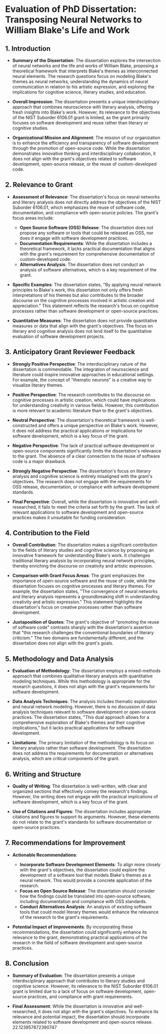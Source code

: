 # Evaluation of PhD Dissertation: Transposing Neural Networks to William Blake's Life and Work

## 1. Introduction

- **Summary of the Dissertation**: The dissertation explores the intersection of neural networks and the life and works of William Blake, proposing a theoretical framework that interprets Blake's themes as interconnected neural elements. The research questions focus on modeling Blake's themes as neural networks, understanding the dynamics of neural communication in relation to his artistic expression, and exploring the implications for cognitive science, literary studies, and education.

- **Overall Impression**: The dissertation presents a unique interdisciplinary approach that combines neuroscience with literary analysis, offering fresh insights into Blake's work. However, its relevance to the objectives of the NIST Suborder 6106.01 grant is limited, as the grant primarily focuses on software development and reuse rather than literary or cognitive studies.

- **Organizational Mission and Alignment**: The mission of our organization is to enhance the efficiency and transparency of software development through the promotion of open-source code. While the dissertation demonstrates innovative thinking and interdisciplinary collaboration, it does not align with the grant's objectives related to software development, open-source release, or the reuse of custom-developed code.

## 2. Relevance to Grant

- **Assessment of Relevance**: The dissertation's focus on neural networks and literary analysis does not directly address the objectives of the NIST Suborder 6106.01, which emphasizes the reuse of software code, documentation, and compliance with open-source policies. The grant's focus areas include:
  - **Open Source Software (OSS) Release**: The dissertation does not propose any software or tools that could be released as OSS, nor does it engage with software development practices.
  - **Documentation Requirements**: While the dissertation includes a theoretical framework, it lacks practical documentation that aligns with the grant's requirement for comprehensive documentation of custom-developed code.
  - **Alternatives Analysis**: The dissertation does not conduct an analysis of software alternatives, which is a key requirement of the grant.

- **Specific Examples**: The dissertation states, "By applying neural network principles to Blake's work, this dissertation not only offers fresh interpretations of his themes but also contributes to the broader discourse on the cognitive processes involved in artistic creation and appreciation." This statement reflects the research's focus on cognitive processes rather than software development or open-source practices.

- **Quantitative Measures**: The dissertation does not provide quantitative measures or data that align with the grant's objectives. The focus on literary and cognitive analysis does not lend itself to the quantitative evaluation of software development projects.

## 3. Anticipatory Grant Reviewer Feedback

- **Strongly Positive Perspective**: The interdisciplinary nature of the dissertation is commendable. The integration of neuroscience and literature could inspire innovative approaches in educational settings. For example, the concept of "thematic neurons" is a creative way to visualize literary themes.

- **Positive Perspective**: The research contributes to the discourse on cognitive processes in artistic creation, which could have implications for understanding creativity in various fields. However, this contribution is more relevant to academic literature than to the grant's objectives.

- **Neutral Perspective**: The dissertation's theoretical framework is well-constructed and offers a unique perspective on Blake's work. However, it does not address the practical applications or implications for software development, which is a key focus of the grant.

- **Negative Perspective**: The lack of practical software development or open-source components significantly limits the dissertation's relevance to the grant. The absence of a clear connection to the reuse of software code is a major drawback.

- **Strongly Negative Perspective**: The dissertation's focus on literary analysis and cognitive science is entirely misaligned with the grant's objectives. The research does not engage with the requirements for OSS release, documentation, or compliance with software development standards.

- **Final Perspective**: Overall, while the dissertation is innovative and well-researched, it fails to meet the criteria set forth by the grant. The lack of relevant applications to software development and open-source practices makes it unsuitable for funding consideration.

## 4. Contribution to the Field

- **Overall Contribution**: The dissertation makes a significant contribution to the fields of literary studies and cognitive science by proposing an innovative framework for understanding Blake's work. It challenges traditional literary analysis by incorporating neural network principles, thereby enriching the discourse on creativity and artistic expression.

- **Comparison with Grant Focus Areas**: The grant emphasizes the importance of open-source software and the reuse of code, while the dissertation focuses on cognitive processes and literary themes. For example, the dissertation states, "The convergence of neural networks and literary analysis represents a groundbreaking shift in understanding creativity and artistic expression." This statement highlights the dissertation's focus on creative processes rather than software development.

- **Juxtaposition of Quotes**: The grant's objective of "promoting the reuse of software code" contrasts sharply with the dissertation's assertion that "this research challenges the conventional boundaries of literary criticism." The two domains are fundamentally different, and the dissertation does not align with the grant's goals.

## 5. Methodology and Data Analysis

- **Evaluation of Methodology**: The dissertation employs a mixed-methods approach that combines qualitative literary analysis with quantitative modeling techniques. While this methodology is appropriate for the research questions, it does not align with the grant's requirements for software development.

- **Data Analysis Techniques**: The analysis includes thematic exploration and neural network modeling. However, there is no discussion of data analysis techniques relevant to software development or open-source practices. The dissertation states, "This dual approach allows for a comprehensive exploration of Blake's themes and their cognitive implications," but it lacks practical applications for software development.

- **Limitations**: The primary limitation of the methodology is its focus on literary analysis rather than software development. The dissertation does not address the requirements for documentation or alternatives analysis, which are critical components of the grant.

## 6. Writing and Structure

- **Quality of Writing**: The dissertation is well-written, with clear and organized sections that effectively convey the research's findings. However, the writing does not engage with the practical implications of software development, which is a key focus of the grant.

- **Use of Citations and Figures**: The dissertation includes appropriate citations and figures to support its arguments. However, these elements do not relate to the grant's standards for software documentation or open-source practices.

## 7. Recommendations for Improvement

- **Actionable Recommendations**:
  - **Incorporate Software Development Elements**: To align more closely with the grant's objectives, the dissertation could explore the development of a software tool that models Blake's themes as a neural network. This would provide a concrete application of the research.
  - **Focus on Open Source Release**: The dissertation should consider how the findings could be translated into open-source software, including documentation and compliance with OSS standards.
  - **Conduct Alternatives Analysis**: An analysis of existing software tools that could model literary themes would enhance the relevance of the research to the grant's requirements.

- **Potential Impact of Improvements**: By incorporating these recommendations, the dissertation could significantly enhance its relevance to the grant, demonstrating practical applications of the research in the field of software development and open-source practices.

## 8. Conclusion

- **Summary of Evaluation**: The dissertation presents a unique interdisciplinary approach that contributes to literary studies and cognitive science. However, its relevance to the NIST Suborder 6106.01 grant is limited due to a lack of focus on software development, open-source practices, and compliance with grant requirements.

- **Final Assessment**: While the dissertation is innovative and well-researched, it does not align with the grant's objectives. To enhance its relevance and potential impact, the dissertation should incorporate elements related to software development and open-source release. 22.123957872390747